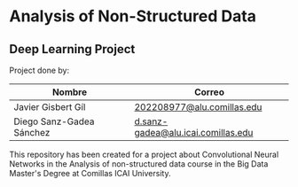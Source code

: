 # Analysis of Non-Structured Data

## Deep Learning Project

Project done by: 

|Nombre               | Correo                             |
|---------------------|------------------------------------|
|Javier Gisbert Gíl     | 202208977@alu.comillas.edu         |
|Diego Sanz-Gadea Sánchez    | d.sanz-gadea@alu.icai.comillas.edu |

This repository has been created for a project about Convolutional Neural Networks  in the Analysis of non-structured data course in the Big Data Master's Degree at Comillas ICAI University.
